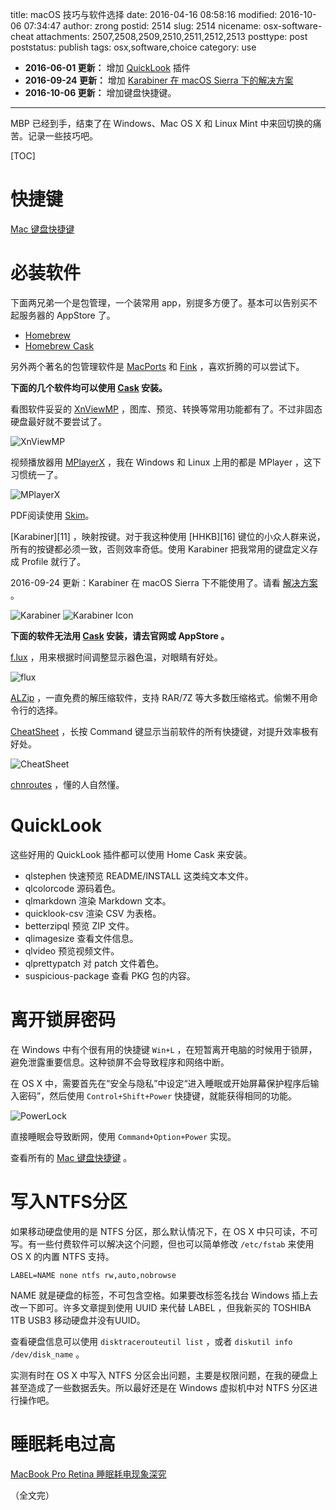title: macOS 技巧与软件选择
date: 2016-04-16 08:58:16
modified: 2016-10-06 07:34:47
author: zrong
postid: 2514
slug: 2514
nicename: osx-software-cheat
attachments: 2507,2508,2509,2510,2511,2512,2513
posttype: post
poststatus: publish
tags: osx,software,choice
category: use

- **2016-06-01 更新：** 增加 [QuickLook](#quicklook) 插件
- **2016-09-24 更新：** 增加 [Karabiner 在 macOS Sierra 下的解决方案](#karabiner)
- **2016-10-06 更新：** 增加键盘快捷键。

----

MBP 已经到手，结束了在 Windows、Mac OS X 和 Linux Mint 中来回切换的痛苦。记录一些技巧吧。

<!--more-->

[TOC]

# 快捷键

[Mac 键盘快捷键][20]

# 必装软件

下面两兄弟一个是包管理，一个装常用 app，别提多方便了。基本可以告别买不起服务器的 AppStore 了。

- [Homebrew][1]
- [Homebrew Cask][2]

另外两个著名的包管理软件是 [MacPorts][4] 和 [Fink][5] ，喜欢折腾的可以尝试下。

**下面的几个软件均可以使用 [Cask][2] 安装。**

看图软件妥妥的 [XnViewMP][3] ，图库、预览、转换等常用功能都有了。不过非固态硬盘最好就不要尝试了。

![XnViewMP][52]

视频播放器用 [MPlayerX][6] ，我在 Windows 和 Linux 上用的都是 MPlayer ，这下习惯统一了。

![MPlayerX][53]

PDF阅读使用 [Skim][7]。

<a name="karabiner">
[Karabiner][11] ，映射按键。对于我这种使用 [HHKB][16] 键位的小众人群来说，所有的按键都必须一致，否则效率奇低。使用 Karabiner 把我常用的键盘定义存成 Profile 就行了。

2016-09-24 更新：Karabiner 在 macOS Sierra 下不能使用了。请看 [解决方案][19] 。

![Karabiner][51]
![Karabiner Icon][55]

**下面的软件无法用 [Cask][2] 安装，请去官网或 AppStore 。**

[f.lux][8] ，用来根据时间调整显示器色温，对眼睛有好处。

![flux][54]

[ALZip][9] ，一直免费的解压缩软件，支持 RAR/7Z 等大多数压缩格式。偷懒不用命令行的选择。

[CheatSheet][10] ，长按 Command 键显示当前软件的所有快捷键，对提升效率极有好处。

![CheatSheet][56]

[chnroutes][17] ，懂的人自然懂。

# QuickLook

这些好用的 QuickLook 插件都可以使用 Home Cask 来安装。

- qlstephen 快速预览 README/INSTALL 这类纯文本文件。
- qlcolorcode 源码着色。
- qlmarkdown 渲染 Markdown 文本。
- quicklook-csv 渲染 CSV 为表格。
- betterzipql 预览 ZIP 文件。
- qlimagesize 查看文件信息。
- qlvideo 预览视频文件。
- qlprettypatch  对 patch 文件着色。
- suspicious-package 查看 PKG 包的内容。

# 离开锁屏密码

在 Windows 中有个很有用的快捷键 `Win+L` ，在短暂离开电脑的时候用于锁屏，避免泄露重要信息。这种锁屏不会导致程序和网络中断。

在 OS X 中，需要首先在“安全与隐私”中设定“进入睡眠或开始屏幕保护程序后输入密码”，然后使用 `Control+Shift+Power` 快捷键，就能获得相同的功能。

![PowerLock][57]

直接睡眠会导致断网，使用 `Command+Option+Power` 实现。

查看所有的 [Mac 键盘快捷键][14] 。

# 写入NTFS分区

如果移动硬盘使用的是 NTFS 分区，那么默认情况下，在 OS X 中只可读，不可写。有一些付费软件可以解决这个问题，但也可以简单修改 `/etc/fstab` 来使用 OS X 的内置 NTFS 支持。

    LABEL=NAME none ntfs rw,auto,nobrowse

NAME 就是硬盘的标签，不可包含空格。如果要改标签名找台 Windows 插上去改一下即可。许多文章提到使用 UUID 来代替 LABEL ，但我新买的 TOSHIBA 1TB USB3 移动硬盘并没有UUID。

查看硬盘信息可以使用 `disktracerouteutil list` ，或者 `diskutil info /dev/disk_name` 。

实测有时在 OS X 中写入 NTFS 分区会出问题，主要是权限问题，在我的硬盘上甚至造成了一些数据丢失。所以最好还是在 Windows 虚拟机中对 NTFS 分区进行操作吧。

# 睡眠耗电过高

[MacBook Pro Retina 睡眠耗电现象深究][18]

（全文完）

[1]: http://brew.sh/
[2]: https://caskroom.github.io/
[3]: http://www.xnview.com/en/xnviewmp/
[4]: https://www.macports.org/
[5]: http://www.finkproject.org/
[6]: http://mplayerx.org/
[7]: http://skim-app.sourceforge.net/
[8]: https://justgetflux.com/
[9]: https://itunes.apple.com/cn/app/alzip/id450698556?mt=12
[10]: https://www.mediaatelier.com/CheatSheet/?lang=en
[11]: https://pqrs.org/osx/karabiner/
[14]: https://support.apple.com/zh-cn/HT201236
[16]: http://zengrong.net/post/2344.htm
[17]: https://github.com/jimmyxu/chnroutes
[18]: http://zengrong.net/post/2545.htm
[19]: http://zengrong.net/post/2580.htm
[20]: https://support.apple.com/zh-cn/HT201236

[51]: http://zengrong.net/wp-content/uploads/2016/04/karabiner.png
[52]: http://zengrong.net/wp-content/uploads/2016/04/xnviewmp.png
[53]: http://zengrong.net/wp-content/uploads/2016/04/mplayerx.png
[54]: http://zengrong.net/wp-content/uploads/2016/04/flux.png
[55]: http://zengrong.net/wp-content/uploads/2016/04/karabiner-icon.png
[56]: http://zengrong.net/wp-content/uploads/2016/04/cheatsheet.png
[57]: http://zengrong.net/wp-content/uploads/2016/04/powerlock.png

